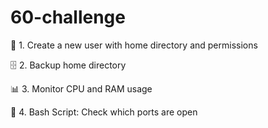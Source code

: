 # 60-challenge
📁 1. Create a new user with home directory and permissions

🗄️ 2. Backup home directory

📊 3. Monitor CPU and RAM usage

🔎 4. Bash Script: Check which ports are open
